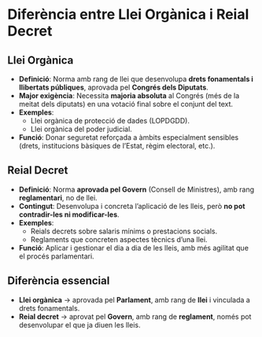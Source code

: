 # Diferència entre Llei Orgànica i Reial Decret

## Llei Orgànica
- **Definició**: Norma amb rang de llei que desenvolupa **drets fonamentals i llibertats públiques**, aprovada pel **Congrés dels Diputats**.
- **Major exigència**: Necessita **majoria absoluta** al Congrés (més de la meitat dels diputats) en una votació final sobre el conjunt del text.
- **Exemples**:
  - Llei orgànica de protecció de dades (LOPDGDD).
  - Llei orgànica del poder judicial.
- **Funció**: Donar seguretat reforçada a àmbits especialment sensibles (drets, institucions bàsiques de l’Estat, règim electoral, etc.).

## Reial Decret
- **Definició**: Norma **aprovada pel Govern** (Consell de Ministres), amb rang **reglamentari**, no de llei.
- **Contingut**: Desenvolupa i concreta l’aplicació de les lleis, però **no pot contradir-les ni modificar-les**.
- **Exemples**:
  - Reials decrets sobre salaris mínims o prestacions socials.
  - Reglaments que concreten aspectes tècnics d’una llei.
- **Funció**: Aplicar i gestionar el dia a dia de les lleis, amb més agilitat que el procés parlamentari.

## Diferència essencial
- **Llei orgànica** → aprovada pel **Parlament**, amb rang de **llei** i vinculada a drets fonamentals.  
- **Reial decret** → aprovat pel **Govern**, amb rang de **reglament**, només pot desenvolupar el que ja diuen les lleis.
